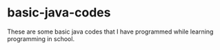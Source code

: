 # basic-java-codes
These are some basic java codes that I have programmed while learning programming in school.
